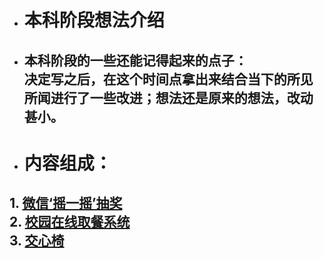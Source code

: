 * # 本科阶段想法介绍
* ## 本科阶段的一些还能记得起来的点子：<br/> 决定写之后，在这个时间点拿出来结合当下的所见所闻进行了一些改进；想法还是原来的想法，改动甚小。
* # 内容组成：
## 1. [微信‘摇一摇’抽奖](https://github.com/matistor/novel-idea/blob/master/Undergraduate/1.%20%E5%BE%AE%E4%BF%A1%E2%80%98%20%E6%91%87%E4%B8%80%E6%91%87%20%E2%80%99%E6%8A%BD%E5%A5%96.md)<br/>2. [校园在线取餐系统](https://github.com/matistor/novel-idea/blob/master/Undergraduate/2.%20%E6%A0%A1%E5%9B%AD%E5%9C%A8%E7%BA%BF%E5%8F%96%E9%A4%90%E7%B3%BB%E7%BB%9F.md)<br/>3. [交心椅](https://github.com/matistor/novel-idea/blob/master/Undergraduate/3.%20%20%E4%BA%A4%E5%BF%83%E6%A4%85.md)
